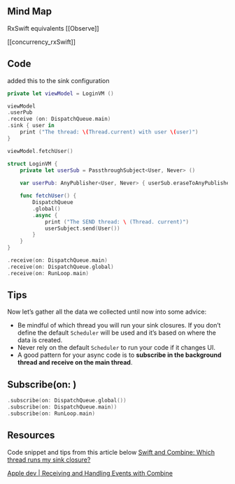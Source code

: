 
## Mind Map

RxSwift equivalents [[Observe]]

[[concurrency_rxSwift]]

## Code

added this to the sink configuration

```swift
private let viewModel = LoginVM ()

viewModel
.userPub
.receive (on: DispatchQueue.main)  
.sink { user in 
	print ("The thread: \(Thread.current) with user \(user)")
}

viewModel.fetchUser()

struct LoginVM {
	private let userSub = PassthroughSubject<User, Never> ()
	
	var userPub: AnyPublisher<User, Never> { userSub.eraseToAnyPublisher() }

	func fetchUser() {
		DispatchQueue
		.global()
		.async {
			print ("The SEND thread: \ (Thread. current)")
			userSubject.send(User())
		}
	}
}

```



```swift
.receive(on: DispatchQueue.main)
.receive(on: DispatchQueue.global)
.receive(on: RunLoop.main)
```

## Tips

Now let’s gather all the data we collected until now into some advice:

- Be mindful of which thread you will run your sink closures. If you don’t define the default `Scheduler` will be used and it’s based on where the data is created.
- Never rely on the default `Scheduler` to run your code if it changes UI.
- A good pattern for your async code is to **subscribe in the background thread and receive on the main thread**.

## Subscribe(on: )


```swift
.subscribe(on: DispatchQueue.global())
.subscribe(on: DispatchQueue.main))
.subscribe(on: RunLoop.main)

```

## Resources

Code snippet and tips from this article below
[Swift and Combine: Which thread runs my sink closure?](https://holyswift.app/swift-and-combine-which-thread-runs-my-sink-closure/)

[Apple dev | Receiving and Handling Events with Combine](https://developer.apple.com/documentation/combine/receiving-and-handling-events-with-combine) 